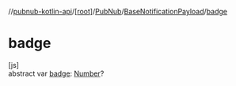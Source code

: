 //[pubnub-kotlin-api](../../../../index.md)/[[root]](../../index.md)/[PubNub](../index.md)/[BaseNotificationPayload](index.md)/[badge](badge.md)

# badge

[js]\
abstract var [badge](badge.md): [Number](https://kotlinlang.org/api/latest/jvm/stdlib/kotlin/-number/index.html)?
